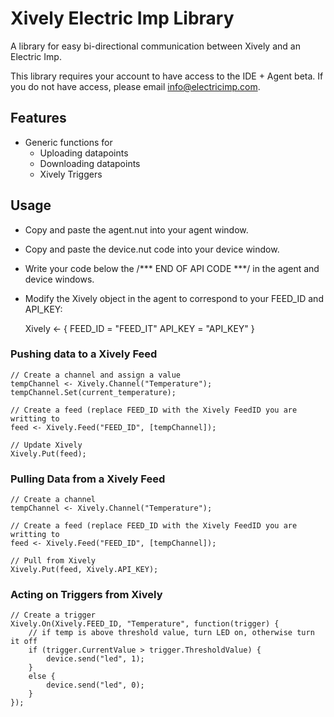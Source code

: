 # Xively Electric Imp Library
A library for easy bi-directional communication between Xively and an Electric Imp.

This library requires your account to have access to the IDE + Agent beta. If you do not have access, please email info@electricimp.com.

## Features
- Generic functions for
  - Uploading datapoints
  - Downloading datapoints
  - Xively Triggers
  
## Usage
- Copy and paste the agent.nut into your agent window.
- Copy and paste the device.nut code into your device window.
- Write your code below the /*** END OF API CODE ***/ in the agent and device windows.
- Modify the Xively object in the agent to correspond to your FEED_ID and API_KEY:

	Xively <- {
		FEED_ID = "FEED_IT"
		API_KEY = "API_KEY"
	}
	
	
### Pushing data to a Xively Feed

	// Create a channel and assign a value
	tempChannel <- Xively.Channel("Temperature");
	tempChannel.Set(current_temperature);
	
	// Create a feed (replace FEED_ID with the Xively FeedID you are writting to
	feed <- Xively.Feed("FEED_ID", [tempChannel]);
	
	// Update Xively
	Xively.Put(feed);

### Pulling Data from a Xively Feed

	// Create a channel
	tempChannel <- Xively.Channel("Temperature");
	
	// Create a feed (replace FEED_ID with the Xively FeedID you are writting to
	feed <- Xively.Feed("FEED_ID", [tempChannel]);
	
	// Pull from Xively
	Xively.Put(feed, Xively.API_KEY);

### Acting on Triggers from Xively

	// Create a trigger
	Xively.On(Xively.FEED_ID, "Temperature", function(trigger) {
		// if temp is above threshold value, turn LED on, otherwise turn it off
    	if (trigger.CurrentValue > trigger.ThresholdValue) { 
        	device.send("led", 1); 
	    }
    	else {
        	device.send("led", 0);
	    }
	});